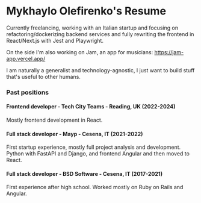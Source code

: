 # Mykhaylo Olefirenko's Resume

Currently freelancing, working with an Italian startup and focusing on refactoring/dockerizing backend services and fully rewriting the frontend in React/Next.js with Jest and Playwright.

On the side I'm also working on Jam, an app for musicians:
https://jam-app.vercel.app/

I am naturally a generalist and technology-agnostic, I just want to build stuff that's useful to other humans.

### Past positions

#### Frontend developer - Tech City Teams - Reading, UK (2022-2024)

Mostly frontend development in React.

#### Full stack developer - Mayp - Cesena, IT (2021-2022)

First startup experience, mostly full project analysis and development.
Python with FastAPI and Django, and frontend Angular and then moved to React.

#### Full stack developer - BSD Software - Cesena, IT (2017-2021)

First experience after high school.
Worked mostly on Ruby on Rails and Angular.
